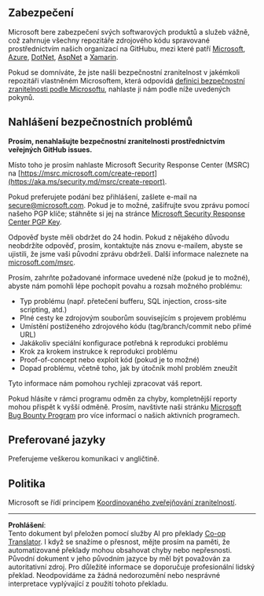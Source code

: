 <!--
CO_OP_TRANSLATOR_METADATA:
{
  "original_hash": "6219479cf6fbf12caea739ca4564ca3f",
  "translation_date": "2025-10-20T17:04:10+00:00",
  "source_file": "SECURITY.md",
  "language_code": "cs"
}
-->
<!-- BEGIN MICROSOFT SECURITY.MD V0.0.9 BLOCK -->
<!-- markdownlint-disable-next-line MD041 - Justification: Standard Microsoft Template -->
## Zabezpečení

Microsoft bere zabezpečení svých softwarových produktů a služeb vážně, což zahrnuje všechny repozitáře zdrojového kódu spravované prostřednictvím našich organizací na GitHubu, mezi které patří [Microsoft](https://github.com/Microsoft), [Azure](https://github.com/Azure), [DotNet](https://github.com/dotnet), [AspNet](https://github.com/aspnet) a [Xamarin](https://github.com/xamarin).

Pokud se domníváte, že jste našli bezpečnostní zranitelnost v jakémkoli repozitáři vlastněném Microsoftem, která odpovídá [definici bezpečnostní zranitelnosti podle Microsoftu](https://aka.ms/security.md/definition), nahlaste ji nám podle níže uvedených pokynů.

## Nahlášení bezpečnostních problémů

**Prosím, nenahlašujte bezpečnostní zranitelnosti prostřednictvím veřejných GitHub issues.**

Místo toho je prosím nahlaste Microsoft Security Response Center (MSRC) na [https://msrc.microsoft.com/create-report](https://aka.ms/security.md/msrc/create-report).

Pokud preferujete podání bez přihlášení, zašlete e-mail na [secure@microsoft.com](mailto:secure@microsoft.com). Pokud je to možné, zašifrujte svou zprávu pomocí našeho PGP klíče; stáhněte si jej na stránce [Microsoft Security Response Center PGP Key](https://aka.ms/security.md/msrc/pgp).

Odpověď byste měli obdržet do 24 hodin. Pokud z nějakého důvodu neobdržíte odpověď, prosím, kontaktujte nás znovu e-mailem, abyste se ujistili, že jsme vaši původní zprávu obdrželi. Další informace naleznete na [microsoft.com/msrc](https://www.microsoft.com/msrc).

Prosím, zahrňte požadované informace uvedené níže (pokud je to možné), abyste nám pomohli lépe pochopit povahu a rozsah možného problému:

* Typ problému (např. přetečení bufferu, SQL injection, cross-site scripting, atd.)
* Plné cesty ke zdrojovým souborům souvisejícím s projevem problému
* Umístění postiženého zdrojového kódu (tag/branch/commit nebo přímé URL)
* Jakákoliv speciální konfigurace potřebná k reprodukci problému
* Krok za krokem instrukce k reprodukci problému
* Proof-of-concept nebo exploit kód (pokud je to možné)
* Dopad problému, včetně toho, jak by útočník mohl problém zneužít

Tyto informace nám pomohou rychleji zpracovat váš report.

Pokud hlásíte v rámci programu odměn za chyby, kompletnější reporty mohou přispět k vyšší odměně. Prosím, navštivte naši stránku [Microsoft Bug Bounty Program](https://aka.ms/security.md/msrc/bounty) pro více informací o našich aktivních programech.

## Preferované jazyky

Preferujeme veškerou komunikaci v angličtině.

## Politika

Microsoft se řídí principem [Koordinovaného zveřejňování zranitelností](https://aka.ms/security.md/cvd).

<!-- END MICROSOFT SECURITY.MD BLOCK -->

---

**Prohlášení**:  
Tento dokument byl přeložen pomocí služby AI pro překlady [Co-op Translator](https://github.com/Azure/co-op-translator). I když se snažíme o přesnost, mějte prosím na paměti, že automatizované překlady mohou obsahovat chyby nebo nepřesnosti. Původní dokument v jeho původním jazyce by měl být považován za autoritativní zdroj. Pro důležité informace se doporučuje profesionální lidský překlad. Neodpovídáme za žádná nedorozumění nebo nesprávné interpretace vyplývající z použití tohoto překladu.